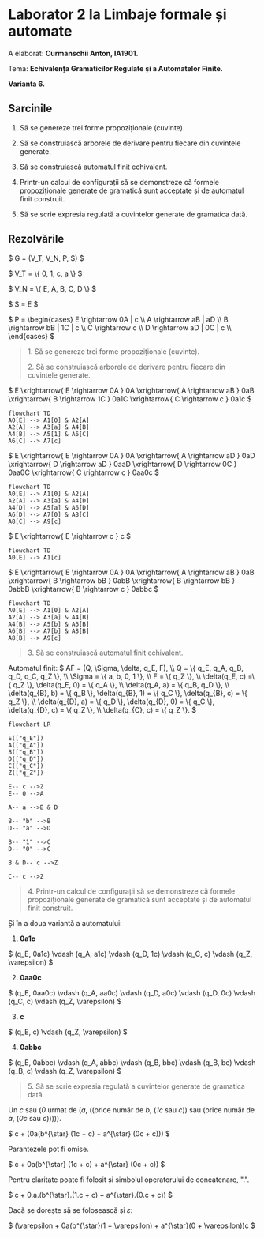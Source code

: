 # Laborator 2 la Limbaje formale și automate

A elaborat: **Curmanschii Anton, IA1901.**

Tema: **Echivalența Gramaticilor Regulate și a Automatelor Finite.**

**Varianta 6.**


## Sarcinile

1. Să se genereze trei forme propoziționale (cuvinte).

2. Să se construiască arborele de derivare pentru fiecare din cuvintele generate.

3. Să se construiască automatul finit echivalent.

4. Printr-un calcul de configurații să se demonstreze că formele propoziționale generate de gramatică sunt acceptate și de automatul finit construit.

5. Să se scrie expresia regulată a cuvintelor generate de gramatica dată.


## Rezolvările

$ G = (V_T, V_N, P, S) $

$ V_T = \\{ 0, 1, c, a \\} $

$ V_N = \\{ E, A, B, C, D \\} $

$ S = E $

$ P =
\begin{cases}
E \rightarrow 0A | c \\\\
A \rightarrow aB | aD \\\\
B \rightarrow bB | 1C | c \\\\
C \rightarrow c \\\\
D \rightarrow aD | 0C | c \\\\
\end{cases}
$


> 1\. Să se genereze trei forme propoziționale (cuvinte).
> 
> 2\. Să se construiască arborele de derivare pentru fiecare din cuvintele generate.

$
E \xrightarrow{ E \rightarrow 0A } 0A 
\xrightarrow{ A \rightarrow aB } 0aB 
\xrightarrow{ B \rightarrow 1C } 0a1C
\xrightarrow{ C \rightarrow c } 0a1c
$

```mermaid
flowchart TD
A0[E] --> A1[0] & A2[A]
A2[A] --> A3[a] & A4[B]
A4[B] --> A5[1] & A6[C]
A6[C] --> A7[c]
```


$
E \xrightarrow{ E \rightarrow 0A } 0A
\xrightarrow{ A \rightarrow aD } 0aD 
\xrightarrow{ D \rightarrow aD } 0aaD 
\xrightarrow{ D \rightarrow 0C } 0aa0C 
\xrightarrow{ C \rightarrow c } 0aa0c
$ 

```mermaid
flowchart TD
A0[E] --> A1[0] & A2[A]
A2[A] --> A3[a] & A4[D]
A4[D] --> A5[a] & A6[D]
A6[D] --> A7[0] & A8[C]
A8[C] --> A9[c]
```


$
E \xrightarrow{ E \rightarrow c } c
$

```mermaid
flowchart TD
A0[E] --> A1[c]
```


$
E \xrightarrow{ E \rightarrow 0A } 0A
\xrightarrow{ A \rightarrow aB } 0aB 
\xrightarrow{ B \rightarrow bB } 0abB 
\xrightarrow{ B \rightarrow bB } 0abbB 
\xrightarrow{ B \rightarrow c } 0abbc
$

```mermaid
flowchart TD
A0[E] --> A1[0] & A2[A]
A2[A] --> A3[a] & A4[B]
A4[B] --> A5[b] & A6[B]
A6[B] --> A7[b] & A8[B]
A8[B] --> A9[c]
```

> 3\. Să se construiască automatul finit echivalent.

Automatul finit: $ 
AF = (Q, \Sigma, \delta, q_E, F), \\\\
Q = \\{ q_E, q_A, q_B, q_D, q_C, q_Z \\},   \\\\
\Sigma = \\{ a, b, 0, 1 \\},         \\\\
F = \\{ q_Z \\},                  \\\\
\delta(q_E, c) =\\{ q_Z \\}, \delta(q_E, 0) = \\{ q_A \\}, \\\\ 
\delta(q_A, a) = \\{ q_B, q_D \\}, \\\\
\delta(q_{B}, b) = \\{ q_B \\}, \delta(q_{B}, 1) = \\{ q_C \\}, \delta(q_{B}, c) = \\{ q_Z \\}, \\\\
\delta(q_{D}, a) = \\{ q_D \\}, \delta(q_{D}, 0) = \\{ q_C \\}, \delta(q_{D}, c) = \\{ q_Z \\}, \\\\
\delta(q_{C}, c) = \\{ q_Z \\}.
$

```mermaid
flowchart LR

E(["q_E"])
A(["q_A"])
B(["q_B"])
D(["q_D"])
C(["q_C"])
Z(["q_Z"])

E-- c -->Z
E-- 0 -->A

A-- a -->B & D

B-- "b" -->B
D-- "a" -->D

B-- "1" -->C
D-- "0" -->C

B & D-- c -->Z

C-- c -->Z
```


> 4\. Printr-un calcul de configurații să se demonstreze că formele propoziționale generate de gramatică sunt acceptate și de automatul finit construit.

Și în a doua variantă a automatului:

1. **0a1c**

$ (q_E, 0a1c) \vdash (q_A, a1c) \vdash (q_D, 1c) \vdash (q_C, c) \vdash (q_Z, \varepsilon) $

2. **0aa0c**

$ (q_E, 0aa0c) \vdash (q_A, aa0c) \vdash (q_D, a0c) \vdash (q_D, 0c) \vdash (q_C, c) \vdash (q_Z, \varepsilon) $

3. **c**

$ (q_E, c) \vdash (q_Z, \varepsilon) $

4. **0abbc**

$ (q_E, 0abbc) \vdash (q_A, abbc) \vdash (q_B, bbc) \vdash (q_B, bc) \vdash (q_B, c) \vdash (q_Z, \varepsilon) $


> 5\. Să se scrie expresia regulată a cuvintelor generate de gramatica dată.


Un *c* sau (*0* urmat de (*a*, ((orice număr de *b*, (*1c* sau *c*)) sau (orice număr de *a*, (*0c* sau *c*))))).

$ c + (0a(b^{\star} (1c + c) + a^{\star} (0c + c))) $

Parantezele pot fi omise.

$ c + 0a(b^{\star} (1c + c) + a^{\star} (0c + c)) $

Pentru claritate poate fi folosit și simbolul operatorului de concatenare, ".".

$ c + 0.a.(b^{\star}.(1.c + c) + a^{\star}.(0.c + c)) $

Dacă se dorește să se folosească și $\varepsilon$:

$ (\varepsilon + 0a(b^{\star}(1 + \varepsilon) + a^{\star}(0 + \varepsilon))c $
